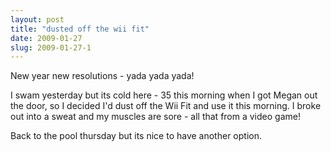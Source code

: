 ```yaml
---
layout: post
title: "dusted off the wii fit"
date: 2009-01-27
slug: 2009-01-27-1
---
```


New year new resolutions - yada yada yada!

I swam yesterday but its cold here - 35 this morning when I got Megan out the door, so I decided I&apos;d dust off the Wii Fit and use it this morning.  I broke out into a sweat and my muscles are sore - all that from a video game!

Back to the pool thursday but its nice to have another option.


